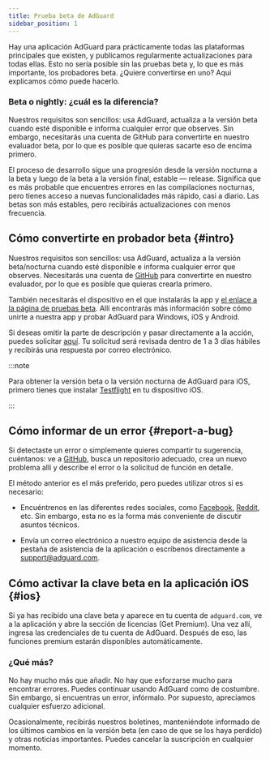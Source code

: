 ```yaml
---
title: Prueba beta de AdGuard
sidebar_position: 1
---
```


Hay una aplicación AdGuard para prácticamente todas las plataformas principales que existen, y publicamos regularmente actualizaciones para todas ellas. Esto no sería posible sin las pruebas beta y, lo que es más importante, los probadores beta. ¿Quiere convertirse en uno? Aquí explicamos cómo puede hacerlo.

### Beta o nightly: ¿cuál es la diferencia?

Nuestros requisitos son sencillos: usa AdGuard, actualiza a la versión beta cuando esté disponible e informa cualquier error que observes. Sin embargo, necesitarás una cuenta de GitHub [](https://github.com/) para convertirte en nuestro evaluador beta, por lo que es posible que quieras sacarte eso de encima primero.

El proceso de desarrollo sigue una progresión desde la versión nocturna a la beta y luego de la beta a la versión final, estable — release. Significa que es más probable que encuentres errores en las compilaciones nocturnas, pero tienes acceso a nuevas funcionalidades más rápido, casi a diario. Las betas son más estables, pero recibirás actualizaciones con menos frecuencia.

## Cómo convertirte en probador beta {#intro}

Nuestros requisitos son sencillos: usa AdGuard, actualiza a la versión beta/nocturna cuando esté disponible e informa cualquier error que observes. Necesitarás una cuenta de [ GitHub](https://github.com/) para convertirte en nuestro evaluador, por lo que es posible que quieras crearla primero.

También necesitarás el dispositivo en el que instalarás la app y [el enlace a la página de pruebas beta](https://adguard.com/beta.html). Allí encontrarás más información sobre cómo unirte a nuestra app y probar AdGuard para Windows, iOS y Android.

Si deseas omitir la parte de descripción y pasar directamente a la acción, puedes solicitar [aquí](https://surveys.adguard.com/beta_testing_program/form.html). Tu solicitud será revisada dentro de 1 a 3 días hábiles y recibirás una respuesta por correo electrónico.

:::note

Para obtener la versión beta o la versión nocturna de AdGuard para iOS, primero tienes que instalar [Testflight](https://apps.apple.com/app/testflight/id899247664) en tu dispositivo iOS.

:::

## Cómo informar de un error {#report-a-bug}

Si detectaste un error o simplemente quieres compartir tu sugerencia, cuéntanos: ve a [GitHub](https://github.com/AdguardTeam/), busca un repositorio adecuado, crea un nuevo problema allí y describe el error o la solicitud de función en detalle.

El método anterior es el más preferido, pero puedes utilizar otros si es necesario:

- Encuéntrenos en las diferentes redes sociales, como [Facebook](https://www.facebook.com/AdguardEn/), [Reddit](https://www.reddit.com/r/Adguard/), etc. Sin embargo, esta no es la forma más conveniente de discutir asuntos técnicos.

- Envía un correo electrónico a nuestro equipo de asistencia desde la pestaña de asistencia de la aplicación o escríbenos directamente a [support@adguard.com](mailto:support@adguard.com).

## Cómo activar la clave beta en la aplicación iOS {#ios}

Si ya has recibido una clave beta y aparece en tu cuenta de `adguard.com`, ve a la aplicación y abre la sección de licencias (Get Premium). Una vez allí, ingresa las credenciales de tu cuenta de AdGuard. Después de eso, las funciones premium estarán disponibles automáticamente.

### ¿Qué más?

No hay mucho más que añadir. No hay que esforzarse mucho para encontrar errores. Puedes continuar usando AdGuard como de costumbre. Sin embargo, si encuentras un error, infórmalo. Por supuesto, apreciamos cualquier esfuerzo adicional.

Ocasionalmente, recibirás nuestros boletines, manteniéndote informado de los últimos cambios en la versión beta (en caso de que se los haya perdido) y otras noticias importantes. Puedes cancelar la suscripción en cualquier momento.
